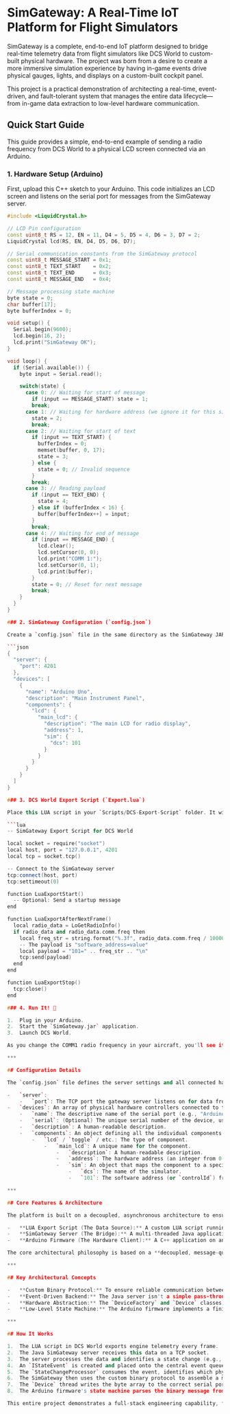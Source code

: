 # SimGateway: A Real-Time IoT Platform for Flight Simulators

SimGateway is a complete, end-to-end IoT platform designed to bridge real-time telemetry data from flight simulators like DCS World to custom-built physical hardware. The project was born from a desire to create a more immersive simulation experience by having in-game events drive physical gauges, lights, and displays on a custom-built cockpit panel.

This project is a practical demonstration of architecting a real-time, event-driven, and fault-tolerant system that manages the entire data lifecycle—from in-game data extraction to low-level hardware communication.

## Quick Start Guide

This guide provides a simple, end-to-end example of sending a radio frequency from DCS World to a physical LCD screen connected via an Arduino.

### 1. Hardware Setup (Arduino)

First, upload this C++ sketch to your Arduino. This code initializes an LCD screen and listens on the serial port for messages from the SimGateway server.

```cpp
#include <LiquidCrystal.h>

// LCD Pin configuration
const uint8_t RS = 12, EN = 11, D4 = 5, D5 = 4, D6 = 3, D7 = 2;
LiquidCrystal lcd(RS, EN, D4, D5, D6, D7);

// Serial communication constants from the SimGateway protocol
const uint8_t MESSAGE_START = 0x1;
const uint8_t TEXT_START    = 0x2;
const uint8_t TEXT_END      = 0x3;
const uint8_t MESSAGE_END   = 0x4;

// Message processing state machine
byte state = 0;
char buffer[17];
byte bufferIndex = 0;

void setup() {
  Serial.begin(9600);
  lcd.begin(16, 2);
  lcd.print("SimGateway OK");
}

void loop() {
  if (Serial.available()) {
    byte input = Serial.read();

    switch(state) {
      case 0: // Waiting for start of message
        if (input == MESSAGE_START) state = 1;
        break;
      case 1: // Waiting for hardware address (we ignore it for this simple example)
        state = 2;
        break;
      case 2: // Waiting for start of text
        if (input == TEXT_START) {
          bufferIndex = 0;
          memset(buffer, 0, 17);
          state = 3;
        } else {
          state = 0; // Invalid sequence
        }
        break;
      case 3: // Reading payload
        if (input == TEXT_END) {
          state = 4;
        } else if (bufferIndex < 16) {
          buffer[bufferIndex++] = input;
        }
        break;
      case 4: // Waiting for end of message
        if (input == MESSAGE_END) {
          lcd.clear();
          lcd.setCursor(0, 0);
          lcd.print("COMM 1:");
          lcd.setCursor(0, 1);
          lcd.print(buffer);
        }
        state = 0; // Reset for next message
        break;
    }
  }
}

### 2. SimGateway Configuration (`config.json`)

Create a `config.json` file in the same directory as the SimGateway JAR file. This tells the gateway about your hardware.

```json
{
  "server": {
    "port": 4201
  },
  "devices": [
    {
      "name": "Arduino Uno",
      "description": "Main Instrument Panel",
      "components": {
        "lcd": {
          "main_lcd": {
            "description": "The main LCD for radio display",
            "address": 1,
            "sim": {
              "dcs": 101
            }
          }
        }
      }
    }
  ]
}

### 3. DCS World Export Script (`Export.lua`)

Place this LUA script in your `Scripts/DCS-Export-Script` folder. It will connect to the SimGateway server and send the COMM1 radio frequency data.

```lua
-- SimGateway Export Script for DCS World

local socket = require("socket")
local host, port = "127.0.0.1", 4201
local tcp = socket.tcp()

-- Connect to the SimGateway server
tcp:connect(host, port)
tcp:settimeout(0)

function LuaExportStart()
  -- Optional: Send a startup message
end

function LuaExportAfterNextFrame()
  local radio_data = LoGetRadioInfo()
  if radio_data and radio_data.comm.freq then
    local freq_str = string.format("%.3f", radio_data.comm.freq / 1000000)
    -- The payload is "software_address=value"
    local payload = "101=" .. freq_str .. "\n"
    tcp:send(payload)
  end
end

function LuaExportStop()
  tcp:close()
end

### 4. Run It! 🚀

1.  Plug in your Arduino.
2.  Start the `SimGateway.jar` application.
3.  Launch DCS World.

As you change the COMM1 radio frequency in your aircraft, you'll see it update in real-time on your physical LCD screen.

***

## Configuration Details

The `config.json` file defines the server settings and all connected hardware.

-   `server`:
    -   `port`: The TCP port the gateway server listens on for data from the simulator.
-   `devices`: An array of physical hardware controllers connected to the system.
    -   `name`: The descriptive name of the serial port (e.g., "Arduino Uno").
    -   `serial`: (Optional) The unique serial number of the device, used to distinguish between multiple identical devices.
    -   `description`: A human-readable description.
    -   `components`: An object defining all the individual components (switches, lights, displays) on that hardware device.
        -   `lcd` / `toggle` / etc.: The type of component.
            -   `main_lcd`: A unique name for the component.
                -   `description`: A human-readable description.
                -   `address`: The hardware address (an integer from 0-255) that the Arduino firmware will listen for. This is the address you use in your `switch` statement in the Arduino code.
                -   `sim`: An object that maps the component to a specific simulator's data.
                    -   `dcs`: The name of the simulator.
                    -   `101`: The software address (or `controlId`) from the simulator's export data. This is the key the LUA script sends in its payload (e.g., `"101=124.850"`).

***

## Core Features & Architecture

The platform is built on a decoupled, asynchronous architecture to ensure high performance and reliability. It consists of three main components working together:

-   **LUA Export Script (The Data Source):** A custom LUA script running within the flight simulator that extracts real-time telemetry data (like radio frequencies, engine RPM, etc.) and sends it via a TCP socket.
-   **SimGateway Server (The Bridge):** A multi-threaded Java application that acts as the central hub. It listens for incoming data from the simulator, processes it through an event-driven backend, and translates it into commands for the hardware.
-   **Arduino Firmware (The Hardware Client):** A C++ application on an Arduino that receives commands from the SimGateway server over a serial connection and drives the physical hardware (like LCDs, LEDs, and gauges).

The core architectural philosophy is based on a **decoupled, message-queued, event-driven model.**

***

## Key Architectural Concepts

-   **Custom Binary Protocol:** To ensure reliable communication between the Java server and the Arduino, a lightweight, custom binary protocol was designed. Messages are framed with `START` and `END` bytes and include a hardware address and payload, ensuring that data isn't misinterpreted over the serial stream.
-   **Event-Driven Backend:** The Java server isn't a simple pass-through. When telemetry is received, it's placed onto a thread-safe `LinkedBlockingDeque`. A separate `StateChangeProcessor` consumes events from this queue, decoupling the low-level network I/O from the application's core logic. This ensures a flood of data from the simulator won't block the system.
-   **Hardware Abstraction:** The `DeviceFactory` and `Device` classes create a hardware abstraction layer. The core application logic doesn't know about serial ports or baud rates; it simply sends a high-level command like `device.write(hardwareAddress, payload)`. This makes the system modular and extensible.
-   **Low-Level State Machine:** The Arduino firmware implements a finite state machine to reliably parse the incoming binary protocol from the serial buffer, ensuring that messages are correctly read and acted upon, even in a noisy environment.

***

## How It Works

1.  The LUA script in DCS World exports engine telemetry every frame.
2.  The Java SimGateway server receives this data on a TCP socket.
3.  The server processes the data and identifies a state change (e.g., the radio frequency has changed).
4.  An `IStateEvent` is created and placed onto the central event queue.
5.  The `StateChangeProcessor` consumes the event, identifies which physical hardware component needs to be updated (e.g., the LCD with hardware address `0x01`), and looks up the device responsible for it.
6.  The SimGateway then uses the custom binary protocol to assemble a message and sends it to the appropriate `Device`'s message queue.
7.  The `Device` thread writes the byte array to the correct serial port.
8.  The Arduino firmware's state machine parses the binary message from the serial buffer and writes the new frequency to the physical LCD screen.

This entire project demonstrates a full-stack engineering capability, from high-level server architecture in Java down to low-level firmware development in C++ and custom hardware integration.
